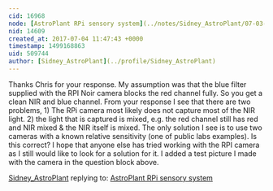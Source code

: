 ```yaml
---
cid: 16968
node: [AstroPlant RPi sensory system](../notes/Sidney_AstroPlant/07-03-2017/astroplant-rpi-sensory-system)
nid: 14609
created_at: 2017-07-04 11:47:43 +0000
timestamp: 1499168863
uid: 509744
author: [Sidney_AstroPlant](../profile/Sidney_AstroPlant)
---
```


Thanks Chris for your response. My assumption was that the blue filter supplied with the RPI Noir camera blocks the red channel fully. So you get a clean NIR and blue channel. From your response I see that there are two problems, 1) The RPi camera most likely does not capture most of the NIR light. 2) the light that is captured is mixed, e.g. the red channel still has red and NIR mixed & the NIR itself is mixed. The only solution I see is to use two cameras with a known relative sensitivity (one of public labs examples). Is this correct? I hope that anyone else has tried working with the RPI camera as I still would like to look for a solution for it. I added a test picture I made with the camera in the question block above.

[Sidney_AstroPlant](../profile/Sidney_AstroPlant) replying to: [AstroPlant RPi sensory system](../notes/Sidney_AstroPlant/07-03-2017/astroplant-rpi-sensory-system)

